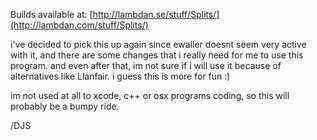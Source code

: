 Builds available at: [http://lambdan.se/stuff/Splits/](http://lambdan.com/stuff/Splits/)

i've decided to pick this up again since ewaller doesnt seem very active with it, and there are some changes that i really need for me to use this program.
and even after that, im not sure if i will use it because of alternatives like Llanfair. i guess this is more for fun :)

im not used at all to xcode, c++ or osx programs coding, so this will probably be a bumpy ride.

/DJS

